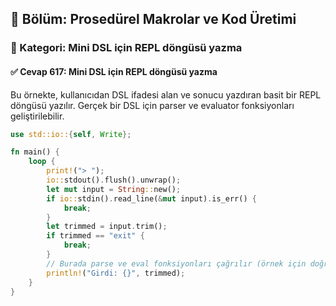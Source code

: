 ## 📘 Bölüm: Prosedürel Makrolar ve Kod Üretimi  
### 🔹 Kategori: Mini DSL için REPL döngüsü yazma  
#### ✅ Cevap 617: Mini DSL için REPL döngüsü yazma

Bu örnekte, kullanıcıdan DSL ifadesi alan ve sonucu yazdıran basit bir REPL döngüsü yazılır. Gerçek bir DSL için parser ve evaluator fonksiyonları geliştirilebilir.

```rust
use std::io::{self, Write};

fn main() {
    loop {
        print!("> ");
        io::stdout().flush().unwrap();
        let mut input = String::new();
        if io::stdin().read_line(&mut input).is_err() {
            break;
        }
        let trimmed = input.trim();
        if trimmed == "exit" {
            break;
        }
        // Burada parse ve eval fonksiyonları çağrılır (örnek için doğrudan yazdırılıyor)
        println!("Girdi: {}", trimmed);
    }
}
```
